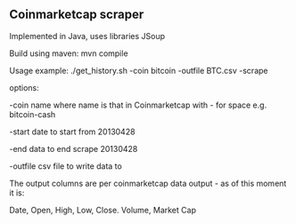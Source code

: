 Coinmarketcap scraper 
---------------------
Implemented in Java, uses libraries JSoup

Build using maven: mvn compile

Usage example: 
./get_history.sh -coin bitcoin -outfile BTC.csv -scrape

options:

-coin      name where name is that in Coinmarketcap with - for space e.g. bitcoin-cash

-start     date to start from 20130428

-end       data to end scrape 20130428

-outfile   csv file to write data to

The output columns are per coinmarketcap data output - as of this moment it is:

Date, Open, High, Low, Close. Volume, Market Cap


